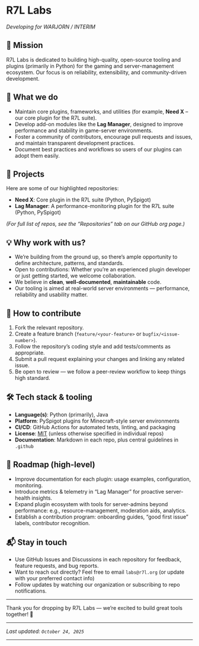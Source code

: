 # R7L Labs

*Developing for WARJORN / INTERIM*

## 🚀 Mission

R7L Labs is dedicated to building high-quality, open-source tooling and plugins (primarily in Python) for the gaming and server-management ecosystem. Our focus is on reliability, extensibility, and community-driven development.

## 🧩 What we do

* Maintain core plugins, frameworks, and utilities (for example, **Need X** – our core plugin for the R7L suite).
* Develop add-on modules like the **Lag Manager**, designed to improve performance and stability in game-server environments.
* Foster a community of contributors, encourage pull requests and issues, and maintain transparent development practices.
* Document best practices and workflows so users of our plugins can adopt them easily.

## 📂 Projects

Here are some of our highlighted repositories:

* **Need X**: Core plugin in the R7L suite (Python, PySpigot)
* **Lag Manager**: A performance-monitoring plugin for the R7L suite (Python, PySpigot)

*(For full list of repos, see the “Repositories” tab on our GitHub org page.)*

## 💡 Why work with us?

* We’re building from the ground up, so there’s ample opportunity to define architecture, patterns, and standards.
* Open to contributions: Whether you’re an experienced plugin developer or just getting started, we welcome collaboration.
* We believe in **clean**, **well-documented**, **maintainable** code.
* Our tooling is aimed at real-world server environments — performance, reliability and usability matter.

## 📖 How to contribute

1. Fork the relevant repository.
2. Create a feature branch (`feature/<your-feature>` or `bugfix/<issue-number>`).
3. Follow the repository’s coding style and add tests/comments as appropriate.
4. Submit a pull request explaining your changes and linking any related issue.
5. Be open to review — we follow a peer-review workflow to keep things high standard.

## 🛠 Tech stack & tooling

* **Language(s)**: Python (primarily), Java
* **Platform**: PySpigot plugins for Minecraft-style server environments
* **CI/CD**: GitHub Actions for automated tests, linting, and packaging
* **License**: [MIT](LICENSE) (unless otherwise specified in individual repos)
* **Documentation**: Markdown in each repo, plus central guidelines in `.github`

## 📅 Roadmap (high-level)

* Improve documentation for each plugin: usage examples, configuration, monitoring.
* Introduce metrics & telemetry in “Lag Manager” for proactive server-health insights.
* Expand plugin ecosystem with tools for server-admins beyond performance: e.g., resource-management, moderation aids, analytics.
* Establish a contribution program: onboarding guides, “good first issue” labels, contributor recognition.

## 📬 Stay in touch

* Use GitHub Issues and Discussions in each repository for feedback, feature requests, and bug reports.
* Want to reach out directly? Feel free to email `labs@r7l.org` (or update with your preferred contact info)
* Follow updates by watching our organization or subscribing to repo notifications.

---

Thank you for dropping by R7L Labs — we’re excited to build great tools together! 🎉

---

*Last updated: ‎`October 24, 2025`*

---
